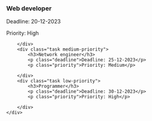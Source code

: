 <!DOCTYPE html>
<html lang="en">
<head>
    <meta charset="UTF-8">
    <meta name="viewport" content="width=device-width, initial-scale=1.0">
    <link rel="stylesheet" href="styles.css">
    <title>Task Management System</title>
</head>
<body>
    <div class="task-list">
        <div class="task high-priority">
            <h3>Web developer</h3>
            <p class="deadline">Deadline: 20-12-2023</p>
            <p class="priority">Priority: High</p>
            
        </div>
        <div class="task medium-priority">
            <h3>Network engineer</h3>
            <p class="deadline">Deadline: 25-12-2023</p>
            <p class="priority">Priority: Medium</p>
            
        </div>
        <div class="task low-priority">
            <h3>Programmer</h3>
            <p class="deadline">Deadline: 30-12-2023</p>
            <p class="priority">Priority: High</p>
            
        </div>
    </div>
</body>
</html>
